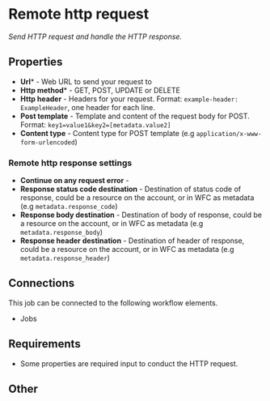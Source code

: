 # Remote http request #

_Send HTTP request and handle the HTTP response._

## Properties

* **Url*** - Web URL to send your request to
* **Http method*** - GET, POST, UPDATE or DELETE
* **Http header** - Headers for your request. Format: `example-header: ExampleHeader`, one header for each line.
* **Post template** - Template and content of the request body for POST. Format: `key1=value1&key2=[metadata.value2]`
* **Content type** - Content type for POST template (e.g `application/x-www-form-urlencoded`)

### Remote http response settings

* **Continue on any request error** -
* **Response status code destination** - Destination of status code of response, could be a resource on the account, or in WFC as metadata (e.g `metadata.response_code`)
* **Response body destination** - Destination of body of response, could be a resource on the account, or in WFC as metadata (e.g `metadata.response_body`)
* **Response header destination** - Destination of header of response, could be a resource on the account, or in WFC as metadata (e.g `metadata.response_header`) 

## Connections

This job can be connected to the following workflow elements.

* Jobs

## Requirements

* Some properties are required input to conduct the HTTP request.

## Other
